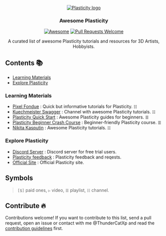 <div align="center">

[![Plasticity logo](https://www.plasticity.xyz/_next/image?url=%2F_next%2Fstatic%2Fmedia%2Ficon_256x256.09a58ec3.png&w=256&q=75)](https://www.plasticity.xyz)
### **Awesome Plasticity** 
[![Awesome](https://awesome.re/badge.svg)](https://awesome.re)
[![Pull Requests Welcome](https://img.shields.io/badge/PRs-welcome-brightgreen.svg?style=flat-square)](https://github.com/ThunderCatXp/awesome-plasticity/pulls)

<p>
  A curated list of awesome Plasticity tutorials and resources for 3D Artists, Hobbyists.
</p>

</div>

## Contents 📚

- [Learning Materials](#learning-materials)
- [Explore Plasticity](#explore-plasticity)




### Learning Materials

- [Pixel Fondue](https://www.youtube.com/@Pixelfondue) : Quick but informative tutorials for Plasticity. `☷`
- [Kuechmeister Swagger](https://www.youtube.com/@Kuechmeister) : Channel with awesome Plasticity tutorials. `☷`
- [Plasticity Quick Start](https://www.youtube.com/watch?v=HQSlC2PXYzE&list=PLBDfGh8A8kXXZx0FUCg05qIbts5zbeRT9) : Awesome Plasticity guides for beginners.  `☰`
- [Plasticity Beginner Crash Course](https://www.youtube.com/watch?v=aPtMacvH_10&list=PL6Fiih6ItYsUphPYb1ZTNaaXbKNsT7l39&index=1) : Beginner-friendly Plasticity course. `☰`
- [Nikita Kasputin](https://www.youtube.com/@nikita.kapustin/) : Awesome Plasticity tutorials. `☷`


### Explore Plasticity

- [Discord Server](https://discord.com/invite/ytGV7EwY) : Discord server for free trial users.
- [Plasticity feedback](https://plasticity.canny.io/) : Plasticity feedback and reqests.
- [Official Site](https://www.plasticity.xyz/) : Official Plasticity site.
 
 





## Symbols

> `[$]` paid ones, `▷` video, `☰` playlist, `☷` channel.

## Contribute 🔥

Contributions welcome! If you want to contribute to this list, send a pull request, open an issue or contact with me @ThunderCatXp and read the [contribution guidelines](CONTRIBUTING.md) first.
